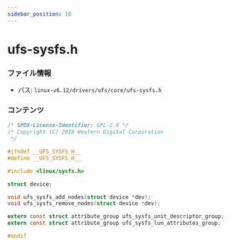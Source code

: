 ```yaml
---
sidebar_position: 10
---
```

# ufs-sysfs.h

### ファイル情報

- パス: `linux-v6.12/drivers/ufs/core/ufs-sysfs.h`

### コンテンツ

```h
/* SPDX-License-Identifier: GPL-2.0 */
/* Copyright (C) 2018 Western Digital Corporation
 */

#ifndef __UFS_SYSFS_H__
#define __UFS_SYSFS_H__

#include <linux/sysfs.h>

struct device;

void ufs_sysfs_add_nodes(struct device *dev);
void ufs_sysfs_remove_nodes(struct device *dev);

extern const struct attribute_group ufs_sysfs_unit_descriptor_group;
extern const struct attribute_group ufs_sysfs_lun_attributes_group;

#endif

```
